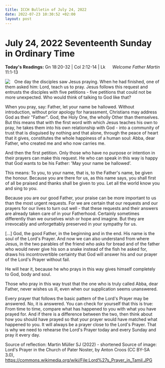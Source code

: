 ```yaml
---
title: ICCH Bulletin of July 24, 2022
date: 2022-07-23 10:30:52 +02:00
layout: post
---
```


# July 24, 2022 Seventeenth Sunday in Ordinary Time 
<span style="float: right"><em>Welcome Father Martin</em></span>
**Today's Readings:** Gn 18:20-32 | Col 2:12-14 | Lk 11:1-13


<img style="float: left; margin-right: 1em;" src="https://upload.wikimedia.org/wikipedia/commons/thumb/5/53/Lord%27s_Prayer_in_Tamil.JPG/800px-Lord%27s_Prayer_in_Tamil.JPG?20111225070106">

One day the disciples saw Jesus praying. When he had finished, one of them asked him: Lord, teach us to pray. Jesus follows this request and entrusts the disciples with five petitions - five petitions that could not be more unexpected. Who would think of talking to God like that?

When you pray, say: Father, let your name be hallowed. Without introduction, without prior apology for harassment, Christians may address God as their "Father". God, the Holy One, the wholly Other than themselves. But this means that with the first word with which Jesus teaches his own to pray, he takes them into his own relationship with God - into a community of trust that is disguised by nothing and that alone, through the peace of heart that it gives, constitutes the whole happiness of a human soul: Abba, dear Father, who created me and who now carries me.

And then the first petition. Only those who have no purpose or intention in their prayers can make this request. He who can speak in this way is happy that God wants to be his Father: 'May your name be hallowed’.

This means: To you, to your name, that is, to the Father's name, be given the honour. Because you are there for us, as this name says, you shall first of all be praised and thanks shall be given to you. Let all the world know you and sing to you.

Because you are our good Father, your praise can be more important to us than the most urgent requests. For we are certain that our requests and our prayers for our lives to turn out well - that these requests and their answers are already taken care of in your Fatherhood. Certainly sometimes differently than we ourselves wish or hope and imagine. But they are irrevocably and unforgettably preserved in your sympathy for us. 

[...] God, the good Father, in the beginning and in the end. His name is the soul of the Lord's Prayer. And now we can also understand from where Jesus, in the two parables of the friend who asks for bread and of the father who would never give his son a snake instead of the fish he asked for, draws his incontrovertible certainty that God will answer his and our prayer of the Lord's Prayer without fail.

He will hear it, because he who prays in this way gives himself completely to God, body and soul.

Those who pray in this way trust that the one who is truly called Abba, dear Father, never wishes us ill, even when our supplication seems unanswered.

Every prayer that follows the basic pattern of the Lord's Prayer may be answered. No, it is answered. You can check for yourself that this is true: From time to time, compare what has happened to you with what you have prayed for. And if there is a difference between the two, then think about how you should have prayed so that your prayer would have matched what happened to you. It will always be a prayer close to the Lord's Prayer. That is why we need to rehearse the Lord's Prayer today and every Sunday and pray it every day.

Source of reflection: Martin Müller SJ (2022) - shortened
Source of image: Lord's Prayer in the Church of Pater Noster, by Anton Croos (CC BY-SA 3.0), https://commons.wikimedia.org/wiki/File:Lord%27s_Prayer_in_Tamil.JPG




